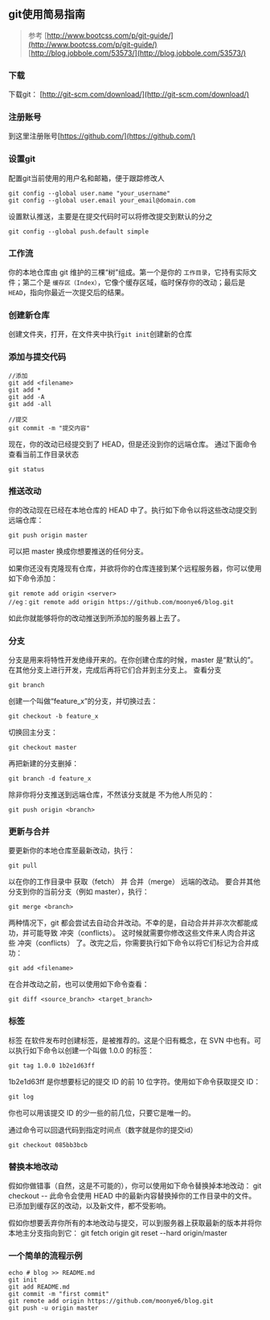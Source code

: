 ## git使用简易指南
> 参考
> [http://www.bootcss.com/p/git-guide/](http://www.bootcss.com/p/git-guide/)
> [http://blog.jobbole.com/53573/](http://blog.jobbole.com/53573/)

### 下载
下载git： [http://git-scm.com/download/](http://git-scm.com/download/)

### 注册账号
到这里注册账号[https://github.com/](https://github.com/)

### 设置git
配置git当前使用的用户名和邮箱，便于跟踪修改人
```
git config --global user.name "your_username"
git config --global user.email your_email@domain.com
```
设置默认推送，主要是在提交代码时可以将修改提交到默认的分之
```
git config --global push.default simple
```

### 工作流
你的本地仓库由 git 维护的三棵“树”组成。第一个是你的 `工作目录`，它持有实际文件；第二个是 `缓存区（Index）`，它像个缓存区域，临时保存你的改动；最后是 `HEAD`，指向你最近一次提交后的结果。


### 创建新仓库
创建文件夹，打开，在文件夹中执行`git init`创建新的仓库



### 添加与提交代码
```
//添加
git add <filename>
git add * 
git add -A
git add -all

//提交
git commit -m "提交内容"
```
现在，你的改动已经提交到了 HEAD，但是还没到你的远端仓库。
通过下面命令查看当前工作目录状态
```
git status
```



### 推送改动
你的改动现在已经在本地仓库的 HEAD 中了。执行如下命令以将这些改动提交到远端仓库：
```
git push origin master
```
可以把 master 换成你想要推送的任何分支。 

如果你还没有克隆现有仓库，并欲将你的仓库连接到某个远程服务器，你可以使用如下命令添加：
```
git remote add origin <server>
//eg：git remote add origin https://github.com/moonye6/blog.git
```
如此你就能够将你的改动推送到所添加的服务器上去了。


### 分支
分支是用来将特性开发绝缘开来的。在你创建仓库的时候，master 是“默认的”。在其他分支上进行开发，完成后再将它们合并到主分支上。
查看分支
```
git branch
```

创建一个叫做“feature_x”的分支，并切换过去：
```
git checkout -b feature_x
```
切换回主分支：
```
git checkout master
```
再把新建的分支删掉：
```
git branch -d feature_x
```
除非你将分支推送到远端仓库，不然该分支就是 不为他人所见的：
```
git push origin <branch>
```

### 更新与合并
要更新你的本地仓库至最新改动，执行：
```
git pull
```
以在你的工作目录中 获取（fetch） 并 合并（merge） 远端的改动。
要合并其他分支到你的当前分支（例如 master），执行：
```
git merge <branch>
```
两种情况下，git 都会尝试去自动合并改动。不幸的是，自动合并并非次次都能成功，并可能导致 冲突（conflicts）。 这时候就需要你修改这些文件来人肉合并这些 冲突（conflicts） 了。改完之后，你需要执行如下命令以将它们标记为合并成功：
```
git add <filename>
```
在合并改动之前，也可以使用如下命令查看：
```
git diff <source_branch> <target_branch>
```

### 标签
标签
在软件发布时创建标签，是被推荐的。这是个旧有概念，在 SVN 中也有。可以执行如下命令以创建一个叫做 1.0.0 的标签：
```
git tag 1.0.0 1b2e1d63ff
```
1b2e1d63ff 是你想要标记的提交 ID 的前 10 位字符。使用如下命令获取提交 ID：
```
git log
```
你也可以用该提交 ID 的少一些的前几位，只要它是唯一的。

通过命令可以回退代码到指定时间点（数字就是你的提交id）
```
git checkout 085bb3bcb
```

### 替换本地改动
假如你做错事（自然，这是不可能的），你可以使用如下命令替换掉本地改动：
git checkout -- <filename>
此命令会使用 HEAD 中的最新内容替换掉你的工作目录中的文件。已添加到缓存区的改动，以及新文件，都不受影响。

假如你想要丢弃你所有的本地改动与提交，可以到服务器上获取最新的版本并将你本地主分支指向到它：
git fetch origin
git reset --hard origin/master

### 一个简单的流程示例
```
echo # blog >> README.md
git init
git add README.md
git commit -m "first commit"
git remote add origin https://github.com/moonye6/blog.git
git push -u origin master
```

